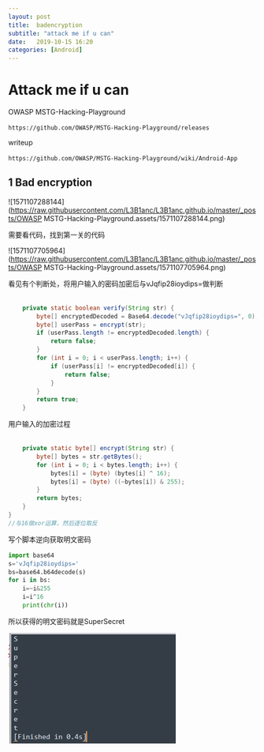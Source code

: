 ```yaml
---
layout: post
title:  badencryption
subtitle: "attack me if u can"
date:   2019-10-15 16:20
categories: [Android]
---
```


# Attack me if u can

OWASP MSTG-Hacking-Playground

``` https://github.com/OWASP/MSTG-Hacking-Playground/releases ```

writeup

``` https://github.com/OWASP/MSTG-Hacking-Playground/wiki/Android-App ```

## 1 Bad encryption

![1571107288144](https://raw.githubusercontent.com/L3B1anc/L3B1anc.github.io/master/_posts/OWASP MSTG-Hacking-Playground.assets/1571107288144.png) 

需要看代码，找到第一关的代码

![1571107705964](https://raw.githubusercontent.com/L3B1anc/L3B1anc.github.io/master/_posts/OWASP MSTG-Hacking-Playground.assets/1571107705964.png) 

看见有个判断处，将用户输入的密码加密后与vJqfip28ioydips=做判断

```    java

    private static boolean verify(String str) {
        byte[] encryptedDecoded = Base64.decode("vJqfip28ioydips=", 0);
        byte[] userPass = encrypt(str);
        if (userPass.length != encryptedDecoded.length) {
            return false;
        }
        for (int i = 0; i < userPass.length; i++) {
            if (userPass[i] != encryptedDecoded[i]) {
                return false;
            }
        }
        return true;
    }

```

用户输入的加密过程

```    java

    private static byte[] encrypt(String str) {
        byte[] bytes = str.getBytes();
        for (int i = 0; i < bytes.length; i++) {
            bytes[i] = (byte) (bytes[i] ^ 16);
            bytes[i] = (byte) ((~bytes[i]) & 255);
        }
        return bytes;
    }
}
//与16做xor运算，然后逐位取反
```

  写个脚本逆向获取明文密码

```python
import base64
s='vJqfip28ioydips='
bs=base64.b64decode(s)
for i in bs:
	i=~i&255
	i=i^16
	print(chr(i))
```

所以获得的明文密码就是SuperSecret

![1571126911410](https://github.com/L3B1anc/L3B1anc.github.io/blob/master/_posts/OWASP%20MSTG-Hacking-Playground.assets/1571126911410.png?raw=true)